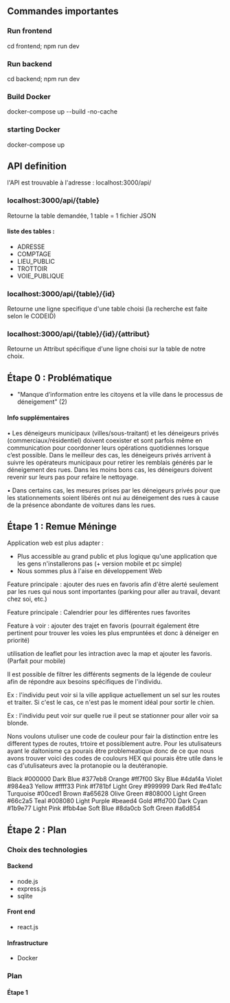 ## Commandes importantes
### Run frontend 
cd frontend; npm run dev
### Run backend 
cd backend; npm run dev
### Build Docker
docker-compose up --build -no-cache
### starting Docker
docker-compose up

## API definition
l'API est trouvable à l'adresse : localhost:3000/api/

### localhost:3000/api/{table}
Retourne la table demandée, 1 table = 1 fichier JSON
#### liste des tables :
- ADRESSE
- COMPTAGE
- LIEU_PUBLIC
- TROTTOIR
- VOIE_PUBLIQUE

### localhost:3000/api/{table}/{id}
Retourne une ligne specifique d'une table choisi (la recherche est faite selon le CODEID)

### localhost:3000/api/{table}/{id}/{attribut}
Retourne un Attribut spécifique d'une ligne choisi sur la table de notre choix.

## Étape 0 : Problématique 
 - "Manque d’information entre les citoyens et la ville dans le processus de déneigement" (2)
#### Info supplémentaires 
•	Les déneigeurs municipaux (villes/sous-traitant) et les déneigeurs privés (commerciaux/résidentiel) doivent coexister et sont parfois même en communication pour coordonner leurs opérations quotidiennes lorsque c’est possible. Dans le meilleur des cas, les déneigeurs privés arrivent à suivre les opérateurs municipaux pour retirer les remblais générés par le déneigement des rues. Dans les moins bons cas, les déneigeurs doivent revenir sur leurs pas pour refaire le nettoyage.

•	Dans certains cas, les mesures prises par les déneigeurs privés pour que les stationnements soient libérés ont nui au déneigement des rues à cause de la présence abondante de voitures dans les rues.

## Étape 1 : Remue Méninge
Application web est plus adapter :
 - Plus accessible au grand public et plus logique qu'une application que les gens n'installerons pas (+ version mobile et pc simple)
 - Nous sommes plus à l'aise en développement Web

Feature principale : ajouter des rues en favoris afin d'être alerté seulement par les rues qui nous sont importantes (parking pour aller au travail, devant chez soi, etc.)
 
Feature principale : Calendrier pour les différentes rues favorites

Feature à voir : ajouter des trajet en favoris (pourrait également être pertinent pour trouver les voies les plus empruntées et donc à déneiger en priorité)

utilisation de leaflet pour les intraction avec la map et ajouter les favoris. (Parfait pour mobile)


Il est possible de filtrer les différents segments de la légende de couleur afin de répondre aux besoins spécifiques de l'individu. 

   Ex : l'individu peut voir si la ville applique actuellement un sel sur les routes et traiter. Si c'est le cas, ce n'est pas le moment idéal pour sortir le chien. 

   Ex : l'individu peut voir sur quelle rue il peut se stationner pour aller voir sa blonde.

Nons voulons utuliser une code de couleur pour fair la distinction entre les different types de routes, trtoire et possiblement autre. Pour les utulisateurs ayant le daltonisme ça pourais être problemeatique donc de ce que nous avons trouver voici des codes de coulours HEX qui pourais être utile dans le cas d'utulisateurs avec la protanopie ou la deutéranopie. 

Black         #000000    Dark Blue    #377eb8    Orange         #ff7f00    Sky Blue     #4daf4a
Violet        #984ea3    Yellow       #ffff33    Pink           #f781bf    Light Grey   #999999
Dark Red      #e41a1c    Turquoise    #00ced1    Brown          #a65628    Olive Green  #808000
Light Green   #66c2a5    Teal         #008080    Light Purple   #beaed4    Gold         #ffd700
Dark Cyan     #1b9e77    Light Pink   #fbb4ae    Soft Blue      #8da0cb    Soft Green   #a6d854



## Étape 2 : Plan

### Choix des technologies 

#### Backend
 - node.js
 - express.js
 - sqlite

#### Front end
 - react.js

#### Infrastructure
 - Docker
   
### Plan

#### Étape 1
